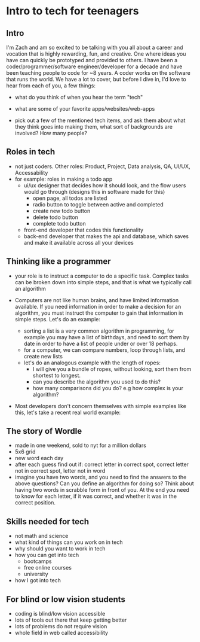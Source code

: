 # Intro to tech for teenagers

## Intro

I'm Zach and am so excited to be talking with you all about a career and vocation that is highly rewarding, fun, and creative. One where ideas you have can quickly be prototyped and provided to others. I have been a coder/programmer/software engineer/developer for a decade and have been teaching people to code for ~8 years. A coder works on the software that runs the world. We have a lot to cover, but before I dive in, I'd love to hear from each of you, a few things:

- what do you think of when you hear the term "tech"
- what are some of your favorite apps/websites/web-apps

- pick out a few of the mentioned tech items, and ask them about what they think goes into making them, what sort of backgrounds are involved? How many people?

## Roles in tech

- not just coders. Other roles: Product, Project, Data analysis, QA, UI/UX, Accessability
- for example: roles in making a todo app
  - ui/ux designer that decides how it should look, and the flow users would go through (designs this in software made for this)
    - open page, all todos are listed
    - radio button to toggle between active and completed
    - create new todo button
    - delete todo button
    - complete todo button
  - front-end developer that codes this functionality
  - back-end developer that makes the api and database, which saves and make it available across all your devices

## Thinking like a programmer

- your role is to instruct a computer to do a specific task. Complex tasks can be broken down into simple steps, and that is what we typically call an algorithm
- Computers are not like human brains, and have limited information available. If you need information in order to make a decision for an algorithm, you must instruct the computer to gain that information in simple steps. Let's do an example:

  - sorting a list is a very common algorithm in programming, for example you may have a list of birthdays, and need to sort them by date in order to have a list of people under or over 18 perhaps.
  - for a computer, we can compare numbers, loop through lists, and create new lists
  - let's do an analogous example with the length of ropes:
    - I will give you a bundle of ropes, without looking, sort them from shortest to longest.
    - can you describe the algorithm you used to do this?
    - how many comparisons did you do? e.g how complex is your algorithm?

- Most developers don't concern themselves with simple examples like this, let's take a recent real world example:

## The story of Wordle

- made in one weekend, sold to nyt for a million dollars
- 5x6 grid
- new word each day
- after each guess find out if: correct letter in correct spot, correct letter not in correct spot, letter not in word
- imagine you have two words, and you need to find the answers to the above questions? Can you define an algorithm for doing so? Think about having two words in scrabble form in front of you. At the end you need to know for each letter, if it was correct, and whether it was in the correct position.

## Skills needed for tech

- not math and science
- what kind of things can you work on in tech
- why should you want to work in tech
- how you can get into tech
  - bootcamps
  - free online courses
  - university
- how I got into tech

## For blind or low vision students

- coding is blind/low vision accessible
- lots of tools out there that keep getting better
- lots of problems do not require vision
- whole field in web called accessibility
